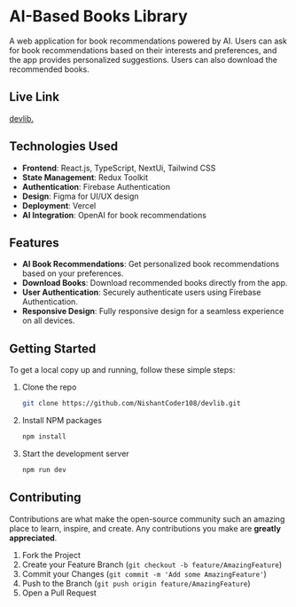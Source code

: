 # AI-Based Books Library

A web application for book recommendations powered by AI. Users can ask for book recommendations based on their interests and preferences, and the app provides personalized suggestions. Users can also download the recommended books.

<!--
![Demo Image](https://example.com/demo-image.png)
-->
## Live Link

[devlib.](https://devlib108.vercel.app/)

## Technologies Used

- **Frontend**: React.js, TypeScript, NextUi, Tailwind CSS
- **State Management**: Redux Toolkit
- **Authentication**: Firebase Authentication
- **Design**: Figma for UI/UX design
- **Deployment**: Vercel
- **AI Integration**: OpenAI for book recommendations

## Features

- **AI Book Recommendations**: Get personalized book recommendations based on your preferences.
- **Download Books**: Download recommended books directly from the app.
- **User Authentication**: Securely authenticate users using Firebase Authentication.
- **Responsive Design**: Fully responsive design for a seamless experience on all devices.

## Getting Started

To get a local copy up and running, follow these simple steps:

1. Clone the repo
   ```sh
   git clone https://github.com/NishantCoder108/devlib.git
   ```
2. Install NPM packages
   ```sh
   npm install
   ```
3. Start the development server
   ```sh
   npm run dev
   ```
<!--
## Demo

Check out this short video to see the app in action:

[![Demo Video](https://example.com/demo-video-thumbnail.png)](https://example.com/demo-video.mp4)


## Screenshots

![Screenshot 1](https://example.com/screenshot1.png)
![Screenshot 2](https://example.com/screenshot2.png)
-->
## Contributing

Contributions are what make the open-source community such an amazing place to learn, inspire, and create. Any contributions you make are **greatly appreciated**.

1. Fork the Project
2. Create your Feature Branch (`git checkout -b feature/AmazingFeature`)
3. Commit your Changes (`git commit -m 'Add some AmazingFeature'`)
4. Push to the Branch (`git push origin feature/AmazingFeature`)
5. Open a Pull Request


